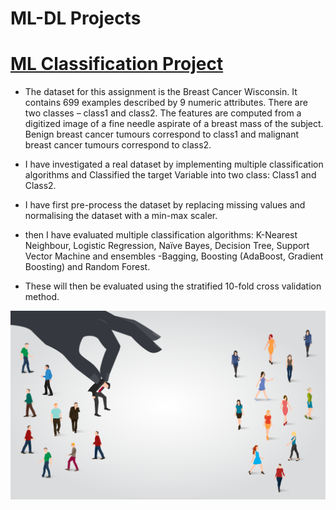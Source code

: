 # ML-DL Projects

# [ML Classification Project](https://github.com/shubhamsrivastava951/Machine-Learning-Projects/blob/main/ML_Classification.py)

* The dataset for this assignment is the Breast Cancer Wisconsin. It contains 699 examples described by 9 numeric attributes. There are two classes – class1 and class2. The features are computed from a digitized image of a fine needle aspirate of a breast mass of the subject. Benign breast cancer tumours correspond to class1 and malignant breast cancer tumours correspond to class2. 

* I have investigated a real dataset by implementing multiple classification algorithms and Classified the target Variable into two class: Class1 and Class2. 
* I have first pre-process the dataset by replacing missing values and normalising the dataset with a min-max  scaler. 
* then I have evaluated  multiple  classification  algorithms:  K-Nearest  Neighbour,  Logistic Regression,  Naïve  Bayes,  Decision  Tree,  Support  Vector  Machine  and  ensembles  -Bagging,  Boosting  (AdaBoost, Gradient Boosting) and Random Forest.
* These will then be evaluated  using the stratified 10-fold cross validation method. 

![](/Images/Classificatio.png)


